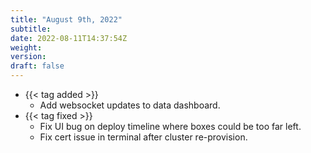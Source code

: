```yaml
---
title: "August 9th, 2022"
subtitle:
date: 2022-08-11T14:37:54Z
weight:
version:
draft: false
---
```


<!-- Available tags are: added, changed, deprecated, removed, fixed, performance, security -->
- {{< tag added >}}
    - Add websocket updates to data dashboard.
- {{< tag fixed >}}
    - Fix UI bug on deploy timeline where boxes could be too far left.
    - Fix cert issue in terminal after cluster re-provision.
